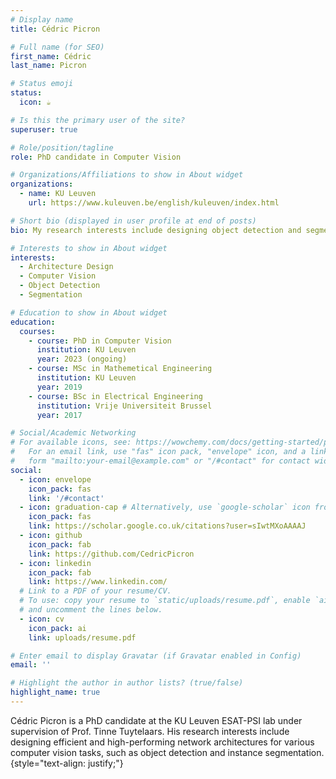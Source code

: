 ```yaml
---
# Display name
title: Cédric Picron

# Full name (for SEO)
first_name: Cédric
last_name: Picron

# Status emoji
status:
  icon: ☕️

# Is this the primary user of the site?
superuser: true

# Role/position/tagline
role: PhD candidate in Computer Vision

# Organizations/Affiliations to show in About widget
organizations:
  - name: KU Leuven
    url: https://www.kuleuven.be/english/kuleuven/index.html

# Short bio (displayed in user profile at end of posts)
bio: My research interests include designing object detection and segmentation network architectures.

# Interests to show in About widget
interests:
  - Architecture Design
  - Computer Vision
  - Object Detection
  - Segmentation

# Education to show in About widget
education:
  courses:
    - course: PhD in Computer Vision
      institution: KU Leuven
      year: 2023 (ongoing)
    - course: MSc in Mathemetical Engineering
      institution: KU Leuven
      year: 2019
    - course: BSc in Electrical Engineering
      institution: Vrije Universiteit Brussel
      year: 2017

# Social/Academic Networking
# For available icons, see: https://wowchemy.com/docs/getting-started/page-builder/#icons
#   For an email link, use "fas" icon pack, "envelope" icon, and a link in the
#   form "mailto:your-email@example.com" or "/#contact" for contact widget.
social:
  - icon: envelope
    icon_pack: fas
    link: '/#contact'
  - icon: graduation-cap # Alternatively, use `google-scholar` icon from `ai` icon pack
    icon_pack: fas
    link: https://scholar.google.co.uk/citations?user=sIwtMXoAAAAJ
  - icon: github
    icon_pack: fab
    link: https://github.com/CedricPicron
  - icon: linkedin
    icon_pack: fab
    link: https://www.linkedin.com/
  # Link to a PDF of your resume/CV.
  # To use: copy your resume to `static/uploads/resume.pdf`, enable `ai` icons in `params.yaml`,
  # and uncomment the lines below.
  - icon: cv
    icon_pack: ai
    link: uploads/resume.pdf

# Enter email to display Gravatar (if Gravatar enabled in Config)
email: ''

# Highlight the author in author lists? (true/false)
highlight_name: true
---
```


Cédric Picron is a PhD candidate at the KU Leuven ESAT-PSI lab under supervision of Prof. Tinne Tuytelaars. His research interests include designing efficient and high-performing network architectures for various computer vision tasks, such as object detection and instance segmentation.
{style="text-align: justify;"}
